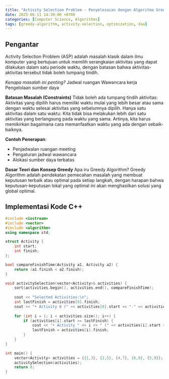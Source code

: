 ```yaml
---
title: "Activity Selection Problem - Penyelesaian dengan Algoritma Greedy"
date: 2025-06-11 14:30:00 +0700
categories: [Computer Science, Algorithms]
tags: [greedy-algorithm, activity-selection, optimization, daa] 
---
```


## Pengantar
Activity Selection Problem (ASP) adalah masalah klasik dalam ilmu
komputer yang bertujuan untuk memilih serangkaian aktivitas yang
dapat dilakukan dalam satu periode waktu, dengan batasan bahwa
aktivitas-aktivitas tersebut tidak boleh tumpang tindih.


*Kenapa masalah ini penting?*
Jadwal ruangan
Wawancara kerja
Pengelolaan sumber daya

**Batasan Masalah (Constraints)**
Tidak boleh ada tumpang tindih aktivitas: Aktivitas yang
dipilih harus memiliki waktu mulai yang lebih besar atau
sama dengan waktu selesai aktivitas yang sebelumnya
dipilih.
Hanya satu aktivitas dalam satu waktu: Kita tidak bisa
melakukan lebih dari satu aktivitas yang berlangsung
pada waktu yang sama. Artinya, kita harus memikirkan
bagaimana cara memanfaatkan waktu yang ada dengan
sebaik-baiknya.

**Contoh Penerapan**:
- Penjadwalan ruangan meeting
- Pengaturan jadwal wawancara
- Alokasi sumber daya terbatas

**Dasar Teori dan Konsep Greedy**
Apa iru Greedy Algorithm?
Greedy Algorithm adalah pendekatan
pemecahan masalah yang membuat
keputusan terbaik atau optimal pada setiap
langkah, dengan harapan bahwa
keputusan-keputusan lokal yang optimal ini
akan menghasilkan solusi yang global
optimal.

## Implementasi Kode C++

```cpp
#include <iostream>
#include <vector>
#include <algorithm>
using namespace std;

struct Activity {
    int start;
    int finish;
};

bool compareFinishTime(Activity a1, Activity a2) {
    return (a1.finish < a2.finish);
}

void activitySelection(vector<Activity>& activities) {
    sort(activities.begin(), activities.end(), compareFinishTime);
    
    cout << "Selected Activities:\n";
    int lastFinish = activities[0].finish;
    cout << "• Activity 0 (" << activities[0].start << "-" << activities[0].finish << ")\n";
    
    for (int i = 1; i < activities.size(); i++) {
        if (activities[i].start >= lastFinish) {
            cout << "• Activity " << i << " (" << activities[i].start << "-" << activities[i].finish << ")\n";
            lastFinish = activities[i].finish;
        }
    }
}

int main() {
    vector<Activity> activities = {{1,3}, {2,5}, {4,7}, {6,8}, {5,9}};
    activitySelection(activities);
    return 0;
}
